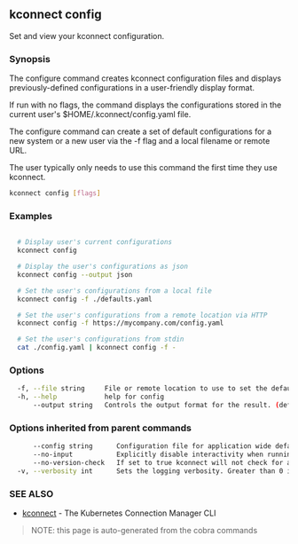 ## kconnect config

Set and view your kconnect configuration.

### Synopsis


The configure command creates kconnect configuration files and displays 
previously-defined configurations in a user-friendly display format.

If run with no flags, the command displays the configurations stored in the 
current user's $HOME/.kconnect/config.yaml file.

The configure command can create a set of default configurations for a new 
system or a new user via the -f flag and a local filename or remote URL.

The user typically only needs to use this command the first time they use 
kconnect.


```bash
kconnect config [flags]
```

### Examples

```bash

  # Display user's current configurations
  kconnect config

  # Display the user's configurations as json
  kconnect config --output json

  # Set the user's configurations from a local file
  kconnect config -f ./defaults.yaml

  # Set the user's configurations from a remote location via HTTP
  kconnect config -f https://mycompany.com/config.yaml

  # Set the user's configurations from stdin
  cat ./config.yaml | kconnect config -f -

```

### Options

```bash
  -f, --file string     File or remote location to use to set the default configuration
  -h, --help            help for config
      --output string   Controls the output format for the result. (default "yaml")
```

### Options inherited from parent commands

```bash
      --config string      Configuration file for application wide defaults. (default "$HOME/.kconnect/config.yaml")
      --no-input           Explicitly disable interactivity when running in a terminal
      --no-version-check   If set to true kconnect will not check for a newer version
  -v, --verbosity int      Sets the logging verbosity. Greater than 0 is debug and greater than 9 is trace.
```

### SEE ALSO

* [kconnect](index.md)	 - The Kubernetes Connection Manager CLI


> NOTE: this page is auto-generated from the cobra commands
